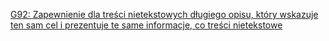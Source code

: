 [G92: Zapewnienie dla treści nietekstowych długiego opisu, który wskazuje ten sam cel i prezentuje te same informacje, co treści nietekstowe](https://www.w3.org/WAI/WCAG21/Techniques/general/G92)